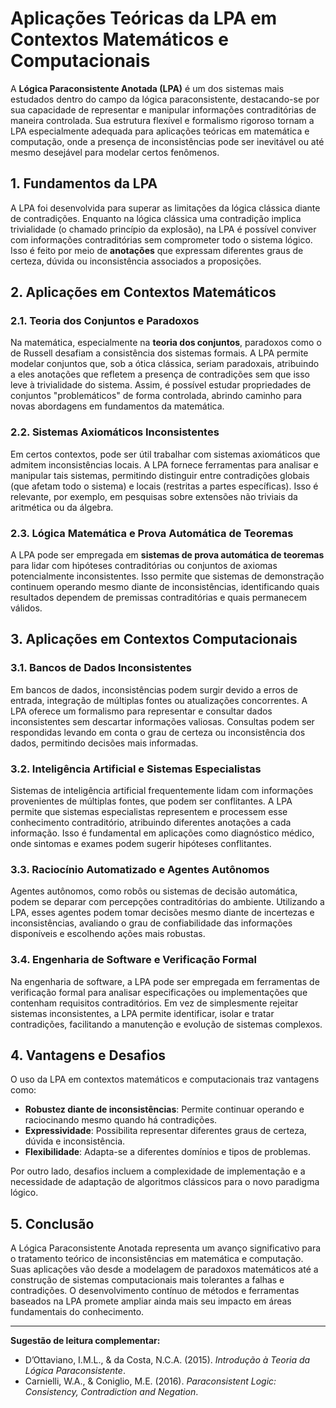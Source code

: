 # Aplicações Teóricas da LPA em Contextos Matemáticos e Computacionais

A **Lógica Paraconsistente Anotada (LPA)** é um dos sistemas mais estudados dentro do campo da lógica paraconsistente, destacando-se por sua capacidade de representar e manipular informações contraditórias de maneira controlada. Sua estrutura flexível e formalismo rigoroso tornam a LPA especialmente adequada para aplicações teóricas em matemática e computação, onde a presença de inconsistências pode ser inevitável ou até mesmo desejável para modelar certos fenômenos.

## 1. Fundamentos da LPA

A LPA foi desenvolvida para superar as limitações da lógica clássica diante de contradições. Enquanto na lógica clássica uma contradição implica trivialidade (o chamado princípio da explosão), na LPA é possível conviver com informações contraditórias sem comprometer todo o sistema lógico. Isso é feito por meio de **anotações** que expressam diferentes graus de certeza, dúvida ou inconsistência associados a proposições.

## 2. Aplicações em Contextos Matemáticos

### 2.1. Teoria dos Conjuntos e Paradoxos

Na matemática, especialmente na **teoria dos conjuntos**, paradoxos como o de Russell desafiam a consistência dos sistemas formais. A LPA permite modelar conjuntos que, sob a ótica clássica, seriam paradoxais, atribuindo a eles anotações que refletem a presença de contradições sem que isso leve à trivialidade do sistema. Assim, é possível estudar propriedades de conjuntos "problemáticos" de forma controlada, abrindo caminho para novas abordagens em fundamentos da matemática.

### 2.2. Sistemas Axiomáticos Inconsistentes

Em certos contextos, pode ser útil trabalhar com sistemas axiomáticos que admitem inconsistências locais. A LPA fornece ferramentas para analisar e manipular tais sistemas, permitindo distinguir entre contradições globais (que afetam todo o sistema) e locais (restritas a partes específicas). Isso é relevante, por exemplo, em pesquisas sobre extensões não triviais da aritmética ou da álgebra.

### 2.3. Lógica Matemática e Prova Automática de Teoremas

A LPA pode ser empregada em **sistemas de prova automática de teoremas** para lidar com hipóteses contraditórias ou conjuntos de axiomas potencialmente inconsistentes. Isso permite que sistemas de demonstração continuem operando mesmo diante de inconsistências, identificando quais resultados dependem de premissas contraditórias e quais permanecem válidos.

## 3. Aplicações em Contextos Computacionais

### 3.1. Bancos de Dados Inconsistentes

Em bancos de dados, inconsistências podem surgir devido a erros de entrada, integração de múltiplas fontes ou atualizações concorrentes. A LPA oferece um formalismo para representar e consultar dados inconsistentes sem descartar informações valiosas. Consultas podem ser respondidas levando em conta o grau de certeza ou inconsistência dos dados, permitindo decisões mais informadas.

### 3.2. Inteligência Artificial e Sistemas Especialistas

Sistemas de inteligência artificial frequentemente lidam com informações provenientes de múltiplas fontes, que podem ser conflitantes. A LPA permite que sistemas especialistas representem e processem esse conhecimento contraditório, atribuindo diferentes anotações a cada informação. Isso é fundamental em aplicações como diagnóstico médico, onde sintomas e exames podem sugerir hipóteses conflitantes.

### 3.3. Raciocínio Automatizado e Agentes Autônomos

Agentes autônomos, como robôs ou sistemas de decisão automática, podem se deparar com percepções contraditórias do ambiente. Utilizando a LPA, esses agentes podem tomar decisões mesmo diante de incertezas e inconsistências, avaliando o grau de confiabilidade das informações disponíveis e escolhendo ações mais robustas.

### 3.4. Engenharia de Software e Verificação Formal

Na engenharia de software, a LPA pode ser empregada em ferramentas de verificação formal para analisar especificações ou implementações que contenham requisitos contraditórios. Em vez de simplesmente rejeitar sistemas inconsistentes, a LPA permite identificar, isolar e tratar contradições, facilitando a manutenção e evolução de sistemas complexos.

## 4. Vantagens e Desafios

O uso da LPA em contextos matemáticos e computacionais traz vantagens como:

- **Robustez diante de inconsistências**: Permite continuar operando e raciocinando mesmo quando há contradições.
- **Expressividade**: Possibilita representar diferentes graus de certeza, dúvida e inconsistência.
- **Flexibilidade**: Adapta-se a diferentes domínios e tipos de problemas.

Por outro lado, desafios incluem a complexidade de implementação e a necessidade de adaptação de algoritmos clássicos para o novo paradigma lógico.

## 5. Conclusão

A Lógica Paraconsistente Anotada representa um avanço significativo para o tratamento teórico de inconsistências em matemática e computação. Suas aplicações vão desde a modelagem de paradoxos matemáticos até a construção de sistemas computacionais mais tolerantes a falhas e contradições. O desenvolvimento contínuo de métodos e ferramentas baseados na LPA promete ampliar ainda mais seu impacto em áreas fundamentais do conhecimento.

---

**Sugestão de leitura complementar:**  
- D’Ottaviano, I.M.L., & da Costa, N.C.A. (2015). *Introdução à Teoria da Lógica Paraconsistente*.  
- Carnielli, W.A., & Coniglio, M.E. (2016). *Paraconsistent Logic: Consistency, Contradiction and Negation*.